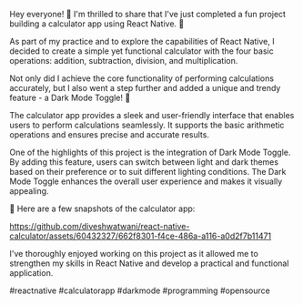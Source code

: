 Hey everyone! 👋 I'm thrilled to share that I've just completed a fun project building a calculator app using React Native. 🎉

As part of my practice and to explore the capabilities of React Native, I decided to create a simple yet functional calculator with the four basic operations: addition, subtraction, division, and multiplication.

Not only did I achieve the core functionality of performing calculations accurately, but I also went a step further and added a unique and trendy feature - a Dark Mode Toggle! 🌙

The calculator app provides a sleek and user-friendly interface that enables users to perform calculations seamlessly. It supports the basic arithmetic operations and ensures precise and accurate results.

One of the highlights of this project is the integration of Dark Mode Toggle. By adding this feature, users can switch between light and dark themes based on their preference or to suit different lighting conditions. The Dark Mode Toggle enhances the overall user experience and makes it visually appealing.

📸 Here are a few snapshots of the calculator app:


https://github.com/diveshwatwani/react-native-calculator/assets/60432327/662f8301-f4ce-486a-a116-a0d2f7b11471



I've thoroughly enjoyed working on this project as it allowed me to strengthen my skills in React Native and develop a practical and functional application.

#reactnative #calculatorapp #darkmode #programming #opensource
